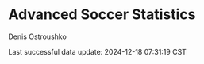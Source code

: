# Advanced Soccer Statistics
Denis Ostroushko

<!-- gfm -->

Last successful data update: 2024-12-18 07:31:19 CST
